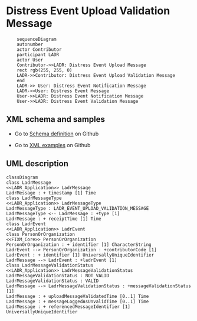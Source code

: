 # Distress Event Upload Validation Message

```mermaid
    sequenceDiagram
    autonumber
    actor Contributor
    participant LADR
    actor User
    Contributor->>LADR: Distress Event Upload Message
    rect rgb(255, 255, 0)
    LADR->>Contributor: Distress Event Upload Validation Message
    end
    LADR->> User: Distress Event Notification Message
    LADR->>User: Distress Event Message 
    User->>LADR: Distress Event Notification Message       
    User->>LADR: Distress Event Validation Message
```

## XML schema and samples

- Go to [Schema definition](https://github.com/eurocontrol-ladr/ladrApplicationMessages/tree/main/schemas/DistressEventUploadValidationMessage) on Github

- Go to [XML examples](https://github.com/eurocontrol-ladr/ladrApplicationMessages/tree/main/samples) on Github

## UML description

```mermaid
classDiagram
class LadrMessage	
<<LADR_Application>> LadrMessage	
LadrMessage : + timestamp [1] Time	
class LadrMessageType	
<<LADR_Application>> LadrMessageType	
LadrMessageType : LADR_EVENT_UPLOAD_VALIDATION_MESSAGE	
LadrMessageType <-- LadrMessage : +type [1]	
LadrMessage : + receiptTime [1] Time	
class LadrEvent	
<<LADR_Application>> LadrEvent	
class PersonOrOrganization	
<<FIXM_Core>> PersonOrOrganization	
PersonOrOrganization : + identifier [1] CharacterString	
LadrEvent --> PersonOrOrganization : +contributorCode [1]	
LadrEvent : + identifier [1] UniversallyUniqueIdentifier	
LadrMessage --> LadrEvent : +ladrEvent [1]	
class LadrMessageValidationStatus	
<<LADR_Application>> LadrMessageValidationStatus	
LadrMessageValidationStatus : NOT_VALID	
LadrMessageValidationStatus : VALID	
LadrMessage --> LadrMessageValidationStatus : +messageValidationStatus [1]	
LadrMessage : + uploadMessageValidatedTime [0..1] Time	
LadrMessage : + messageLoggedAsUnvalidTime [0..1] Time	
LadrMessage : + referencedMessageIdentifier [1] UniversallyUniqueIdentifier	
```
